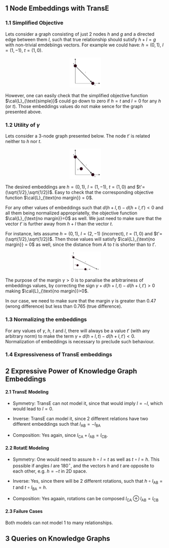 ## 1 Node Embeddings with TransE 

### 1.1 Simplified Objective
Lets consider a graph consisting of just 2 nodes $h$ and $g$ and a directed edge between them $l$, such that true relationship should sutisfy $h+l = g$ with non-trivial emdebiings vectors. For example we could have: $h=(0,1)$, $l=(1,-1)$, $t = (1,0)$. 

<p align="center">
<img src="../pictures/2-node-graph.png" alt="Raspberry pi" style="width:20%; border:0;">
</p>

However, one can easily check that the simplified objective function $\cal{L}_{\text{simple}}$
could go down to zero if $h=t$ and $l=0$ for any $h$ (or $t$). Those embeddings values do not make sence for the graph presented above. 
 
 ### 1.2 Utility of $\gamma$

 Lets consider a 3-node graph presented below. The node $t'$ is related neither to $h$ nor $t$.

<p align="center">
<img src="../pictures/2-node-graph-corrupted.png" alt="Raspberry pi" style="width:20%; border:0;">
</p>

The desired embeddings are $h=(0,1)$, $l=(1,-1)$, $t = (1,0)$ and $t'=(\sqrt{1/2},\sqrt{1/2})$. Easy to check that the corresponding objective function $\cal{L}_{\text{no margin}} =  0$. 

For any other values of embeddings such that $d(h+l,t) - d(h+l,t') < 0$ and all them being normalized appropriatelly, the objective function $\cal{L}_{\text{no margin}}=0$ as well. We just need to make sure that the vector $t'$ is further away from $h+l$ than the vector $t$. 

For instance, lets assume $h=(0,1)$, $l=(2,-1)$ (incorrect), $t = (1,0)$ and $t'=(\sqrt{1/2},\sqrt{1/2})$. Then those values will satisfy $\cal{L}_{\text{no margin}} = 0$ as well, since the distance from $A$ to $t$ is shorter than to $t'$.

<p align="center">
<img src="../pictures/2-node-graph-corrupted2.png" alt="Raspberry pi" style="width:20%; border:0;">
</p>

The purpose of the margin $\gamma > 0$ is to panalise the arbitrariness of embeddings values, by correcting the sign  $\gamma + d(h+l,t) - d(h+l,t') > 0$ making $\cal{L}_{\text{no margin}}>0$.

In our case, we need to make sure that the margin $\gamma$ is greater than 0.47 (wrong difference) but less than 0.765 (true difference).


### 1.3 Normalizing the embeddings 

For any values of $\gamma$, $h$, $t$ and $l$, there will always be a value $t'$ (with any arbitrary norm) to make the term $\gamma + d(h+l,t) - d(h+l,t') < 0$. Normalization of embeddings is necessary to preclude such behaviour.

### 1.4 Expressiveness of TransE embeddings 

## 2 Expressive Power of Knowledge Graph Embeddings

#### 2.1 TransE Modeling

* Symmetry: TransE can not model it, since that would imply $l=-l$, which would lead to $l=0$.

* Inverse: TransE can model it, since 2 different relations have two different embeddings such that $l_{\text{AB}} = -l_{\text{BA}}$

* Composition: Yes again, since $l_{\text{CA}} + l_{\text{AB}} = l_{\text{CB}}$.

#### 2.2 RotatE Modeling

* Symmetry: One would need to assure $h\circ l = t$ as well as $t \circ l = h$. This possible if angles $l$ are $180^\circ$, and the vectors $h$ and $t$ are opposite to each other, e.g. $h=-t$ in 2D space. 

* Inverse: Yes, since there will be 2 different rotations, such that $h\circ l_{\text{AB}} = t$ and $t\circ l_{\text{BA}} = h$.

* Composition: Yes agaain, rotations can be composed $l_{\text{CA}} \oplus l_{\text{AB}} = l_{\text{CB}}$

#### 2.3 Failure Cases

Both models can not model 1 to many relationships.

## 3 Queries on Knowledge Graphs

